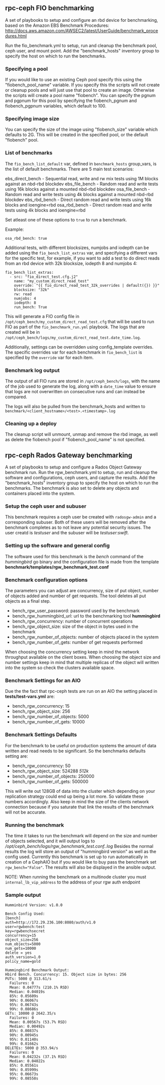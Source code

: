 ## rpc-ceph FIO benchmarking

A set of playbooks to setup and configure an rbd device for
benchmarking, based on the Amazon EBS Benchmark Procedures:
http://docs.aws.amazon.com/AWSEC2/latest/UserGuide/benchmark_procedures.html

Run the fio_benchmark.yml to setup, run and cleanup the benchmark pool,
ceph user, and mount point. Add the "benchmark_hosts" inventory group to specify
the host on which to run the benchmarks.

### Specifying a pool
If you would like to use an existing Ceph pool specify this using the
"fiobench_pool_name" variable. If you specify this the scripts will not create
or cleanup pools and will just use that pool to create an image. Otherwise
the scripts will create a pool name "fiobench". You can specify the pgnum and
pgpnum for this pool by specifying the fiobench_pgnum and fiobench_pgpnum
variables, which default to 100.

### Specifying image size
You can specify the size of the image using "fiobench_size" variable which
defaults to 2G. This will be created in the specified pool, or the default
"fiobench" pool.

### List of benchmarks
The ``fio_bench_list_default`` var, defined in ``benchmark_hosts`` group_vars,
is the list of default benchmarks. There are 5 main test scenarios:

ebs_direct_bench - Sequential read, write and rw mix tests using 1M blocks against an nbd-rbd blockdev
ebs_file_bench   - Random read and write tests using 16k blocks against a mounted nbd-rbd blockdev
osa_file_bench   - Random read and write tests using 4k blocks against a mounted nbd-rbd blockdev
ebs_rbd_bench    - Direct random read and write tests using 16k blocks and ioengine=rbd
osa_rbd_bench    - Direct random read and write tests using 4k blocks and ioengine=rbd

Set atleast one of these options to `true` to run a benchmark.

Example:

`osa_rbd_bench: true`

Additional tests, with different blocksizes, numjobs and iodepth can be added
using the ``fio_bench_list_extras`` var, and specifying a different vars for the
specific test, for example, if you want to add a test to do direct reads
from an rbd device with 32k blocksize, iodepth 8 and numjobs 4:

```
fio_bench_list_extras:
  - src: "fio_direct_test.cfg.j2"
    name: "my_custom_direct_read_test"
    override: "{{ fio_direct_read_test_32k_overrides | default({}) }}"
    blocksize: "32k"
    rw: read
    numjobs: 4
    iodepth: 8
    run_bench: True
```

This will generate a FIO config file in
``/opt/ceph_bench/my_custom_direct_read_test.cfg`` that will be used to run FIO
as part of the ``fio_benchmark_run.yml`` playbook. The logs that are created
will be in ``/opt/ceph_bench/logs/my_custom_direct_read_test.date_time.log``.

Additionally, settings can be overridden using config_template overrides. The
specific overrides var for each benchmark in ``fio_bench_list`` is specified by
the ``override`` var for each item.

### Benchmark log output
The output of all FIO runs are stored in ``/opt/ceph_bench/logs``, with the name
of the job used to generate the log, along with a ``date_time`` value to ensure
that logs are not overwritten on consecutive runs and can instead be compared.

The logs will also be pulled from the benchmark_hosts and written to 
``benchmark/<client_hostname>/<test>.<timestamp>.log``

### Cleaning up a deploy
The cleanup script will unmount, unmap and remove the rbd image, as well as
delete the fiobench pool if "fiobench_pool_name" is not specified.

## rpc-ceph Rados Gateway benchmarking
A set of playbooks to setup and configure a Rados Object Gateway benchmark run.
Run the rgw_benchmark.yml to setup, run and cleanup the software and configurations,
ceph users, and capture the results. Add the "benchmark_hosts" inventory group to specify
the host on which to run the benchmarks.  The benchmark is also set to delete any objects
and containers placed into the system.

### Setup the ceph user and subuser
This benchmark requires a ceph user be created with `radosgw-admin` and a corresponding subuser.
Both of these users will be removed after the benchmark completes as to not leave any potential 
security issues.    The user creatd is *testuser* and the subuser will be *testuser:swift*.

### Setting up the software and general config
The software used for this benchmark is the *bench* command of the *hummingbird* go binary and 
the configuration file is made from the template  **benchmark/templates/rgw_benchmark_test.conf**

### Benchmark configuration options
The parameters you can adjust are concurrency, size of put object, number of objects added 
and number of get requests.  The tool deletes all put objects as a final step.

* bench_rgw_user_password:  password used by the benchmark
* bench_rgw_hummingbird_url: url to the benchmarking tool **hummingbird**
* bench_rgw_concurrency:  number of concurrent operations
* bench_rgw_object_size:   size of the object in bytes used in the benchmark 
* bench_rgw_number_of_objects:  number of objects placed in the system 
* bench_rgw_number_of_gets: number of get requests performed

When choosing the concurrency setting keep in mind the network throughput available on the client boxes. 
When choosing the object size and number settings keep in mind that multiple replicas of the object will 
written into the system so check the clusters available space.   

### Benchmark Settings for an AIO
Due the the fact that rpc-ceph tests are run on an AIO the setting placed in **tests/test-vars.yml** are:
* bench_rgw_concurrency:  15
* bench_rgw_object_size: 256
* bench_rgw_number_of_objects: 5000 
* bench_rgw_number_of_gets: 10000

### Benchmark Settings Defaults
For the benchmark to be useful on production systems the amount of data written and read needs to be significant.
So the benchmarks defaults setting are:
* bench_rgw_concurrency:  50
* bench_rgw_object_size: 524288 *512k*
* bench_rgw_number_of_objects: 250000
* bench_rgw_number_of_gets: 500000

This will write out 128GB of data into the cluster which depending on your replication strategy could end up
being a lot more. So validate these numbers accordingly. Also keep in mind the size of the clients 
network connection because if you saturate that link the results of the benchmark will not be accurate.

### Running the benchmark
The time it takes to run the benchmark will depend on the size and number of objects selected, 
and it will output logs to */opt/ceph_bench/logs/rgw_benchmark_test.conf.<timestamp>.log*
Besides the normal results the log will store an output of "hummingbird version" as well as the config used.
Currently this benchmark is set up to run automatically in creation of a CephAIO but if
you would like to buy pass the benchmark set `rgw_bench="False"`.   The results will also be
displayed in the ansible output.

NOTE: When running the benchmark on a multinode cluster you must `internal_lb_vip_address` to the address of your rgw auth endpoint

### Sample output
```
Humminbird Version: v1.0.0

Bench Config Used:
[bench]
auth=http://172.29.236.100:8080/auth/v1.0
user=rgwbench:test
key=rgwbenchsecret
concurrency=15 
object_size=256
num_objects=5000
num_gets=10000
delete = yes
auth_version=1.0
policy_name=gold

Hummingbird Benchmark Output:
Hbird Bench. Concurrency: 15. Object size in bytes: 256
PUTs: 5000 @ 313.61/s
  Failures: 0
  Mean: 0.04777s (210.1% RSD)
  Median: 0.04019s
  85%: 0.05609s
  90%: 0.06067s
  95%: 0.06743s
  99%: 0.08686s
GETs: 10000 @ 2642.35/s
  Failures: 0
  Mean: 0.00567s (53.7% RSD)
  Median: 0.00492s
  85%: 0.00837s
  90%: 0.00945s
  95%: 0.01140s
  99%: 0.01662s
DELETEs: 5000 @ 353.94/s
  Failures: 0
  Mean: 0.04232s (37.1% RSD)
  Median: 0.04022s
  85%: 0.05561s
  90%: 0.05999s
  95%: 0.06673s
  99%: 0.08558s
```
